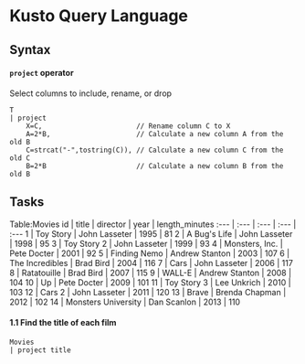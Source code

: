 # Kusto Query Language
## Syntax
#### `project` operator
Select columns to include, rename, or drop
```kusto
T
| project
    X=C,                       // Rename column C to X
    A=2*B,                     // Calculate a new column A from the old B
    C=strcat("-",tostring(C)), // Calculate a new column C from the old C
    B=2*B                      // Calculate a new column B from the old B
```
## Tasks

Table:Movies
id | title | director | year | length_minutes
:--- | :--- | :--- | :--- | :---
1   | Toy Story           | John Lasseter   | 1995 | 81
2   | A Bug's Life        | John Lasseter   | 1998 | 95
3   | Toy Story 2         | John Lasseter   | 1999 | 93
4   | Monsters, Inc.      | Pete Docter     | 2001 | 92
5   | Finding Nemo        | Andrew Stanton  | 2003 | 107
6   | The Incredibles     | Brad Bird       | 2004 | 116
7   | Cars                | John Lasseter   | 2006 | 117
8   | Ratatouille         | Brad Bird       | 2007 | 115
9   | WALL-E              | Andrew Stanton  | 2008 | 104
10  | Up                  | Pete Docter     | 2009 | 101
11  | Toy Story 3         | Lee Unkrich     | 2010 | 103
12  | Cars 2              | John Lasseter   | 2011 | 120
13  | Brave               | Brenda Chapman  | 2012 | 102
14  | Monsters University | Dan Scanlon     | 2013 | 110

#### 1.1 Find the title of each film
```kusto
Movies
| project title
```
